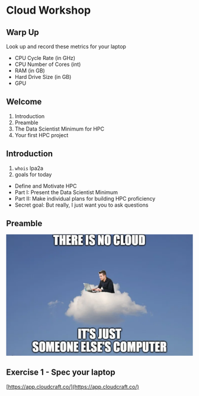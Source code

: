 # Cloud Workshop

## Warp Up
Look up and record these metrics for your laptop
* CPU Cycle Rate (in GHz)
* CPU Number of Cores (int)
* RAM (in GB)
* Hard Drive Size (in GB)
* GPU

## Welcome
1. Introduction
2. Preamble
3. The Data Scientist Minimum for HPC
4. Your first HPC project

## Introduction
1. `whois` lpa2a
2. goals for today
  * Define and Motivate HPC
  * Part I: Present the Data Scientist Minimum
  * Part II: Make individual plans for building HPC proficiency
  * Secret goal: But really, I just want you to ask questions

## Preamble
![](aws-preamble.png)

## Exercise 1 - Spec your laptop
[https://app.cloudcraft.co/](https://app.cloudcraft.co/)
